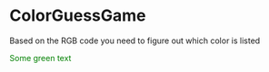 # ColorGuessGame
Based on the RGB code you need to figure out which color is listed

<span style="color:green"> Some green text </span>

